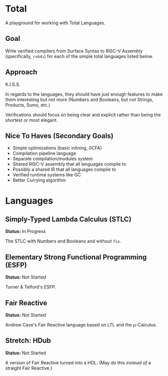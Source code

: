 # Total

A playground for working with Total Languages.

## Goal

Write verified compilers from Surface Syntax to RISC-V Assembly (specifically,
`rv64i`) for each of the simple total languages listed below.

## Approach

K.I.S.S.

In regards to the languages, they should have just enough features to make them
interesting but not more (Numbers and Booleans, but not Strings, Products, Sums,
etc.)

Verifications should focus on being clear and explicit rather than being the
shortest or most elegant.

## Nice To Haves (Secondary Goals)

* Simple optimizations (basic inlining, 0CFA)
* Compilation pipeline language
* Separate compilation/modules system
* Shared RISC-V assembly that all languages compile to
* Possibly a shared IR that all languages compile to
* Verified runtime systems like GC
* Better Currying algorithm

# Languages

## Simply-Typed Lambda Calculus (STLC)

**Status:** In Progress

The STLC with Numbers and Booleans and without `fix`.

## Elementary Strong Functional Programming (ESFP)

**Status:** Not Started

Turner & Telford's ESFP.

## Fair Reactive

**Status:** Not Started

Andrew Cave's Fair Reactive language based on LTL and the μ-Calculus.

## Stretch: HDub

**Status:** Not Started

A version of Fair Reactive turned into a HDL.  (May do this *instead of* a
straight Fair Reactive.)